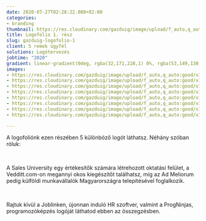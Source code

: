```yaml
---
date: 2020-07-27T02:28:22.000+02:00
categories:
- branding
thumbnail: https://res.cloudinary.com/gazduig/image/upload/f_auto,q_auto:good/v1595811150/cms/HD_u6ha0b.png
title: Logofolio 1. rész
slug: gazduig-logofolio-1
client: 5 remek ügyfél
solutions: Logótervezés
jobtime: "2020"
gradient: linear-gradient(0deg, rgba(32,171,228,1) 0%, rgba(53,149,130,0) 45%)
images:
- https://res.cloudinary.com/gazduig/image/upload/f_auto,q_auto:good/v1595809783/cms/Frame_18_co8hmj.jpg
- https://res.cloudinary.com/gazduig/image/upload/f_auto,q_auto:good/v1595809784/cms/Frame_16_pipued.jpg
- https://res.cloudinary.com/gazduig/image/upload/f_auto,q_auto:good/v1595809783/cms/Frame_12_qae5y7.jpg
- https://res.cloudinary.com/gazduig/image/upload/f_auto,q_auto:good/v1595809783/cms/Frame_15_eq37r0.jpg
- https://res.cloudinary.com/gazduig/image/upload/f_auto,q_auto:good/v1595809782/cms/Frame_11_fqaiin.jpg
- https://res.cloudinary.com/gazduig/image/upload/f_auto,q_auto:good/v1595809782/cms/Frame_14_qoyogs.jpg
- https://res.cloudinary.com/gazduig/image/upload/f_auto,q_auto:good/v1595809782/cms/Frame_10_qdp7zb.jpg
- https://res.cloudinary.com/gazduig/image/upload/f_auto,q_auto:good/v1595809783/cms/Frame_13_bqqleo.jpg

---
```

A logofoliónk ezen részében 5 különböző logót láthatsz. Néhány szóban róluk:

<br>

A Sales University egy értékesítők számára létrehozott oktatási felület, a Vedditt.com-on megannyi okos kiegészítőt találhatsz, míg az Ad Meliorum pedig külföldi munkavállalók Magyarországra telepítésével foglalkozik.

<br>

Rajtuk kívül a Joblinken, újonnan induló HR szoftver, valmint a ProgNinjas, programozóképzés logóját láthatod ebben az összegzésben.